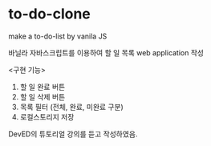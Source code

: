 # to-do-clone
make a to-do-list by vanila JS

바닐라 자바스크립트를 이용하여
할 일 목록 web application 작성

<구현 기능>
1. 할 일 완료 버튼
2. 할 일 삭제 버튼
3. 목록 필터 (전체, 완료, 미완료 구분)
4. 로컬스토리지 저장


DevED의 튜토리얼 강의를 듣고 작성하였음.
